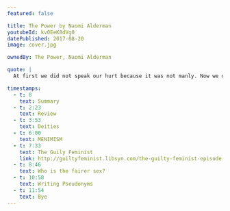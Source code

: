 ```yaml
---
featured: false

title: The Power by Naomi Alderman
youtubeId: kv0EeK8dVg0
datePublished: 2017-08-20
image: cover.jpg

ownedBy: The Power, Naomi Alderman

quote: |
  At first we did not speak our hurt because it was not manly. Now we do not speak it because we are afraid and ashamed and alone without hope, each of us alone.

timestamps:
  - t: 8
    text: Summary
  - t: 2:23
    text: Review
  - t: 3:53
    text: Deities
  - t: 6:00
    text: MENIMISM
  - t: 7:33
    text: The Guily Feminist
    link: http://guiltyfeminist.libsyn.com/the-guilty-feminist-episode-3
  - t: 8:46
    text: Who is the fairer sex?
  - t: 10:58
    text: Writing Pseudonyms
  - t: 11:54
    text: Bye
---
```

